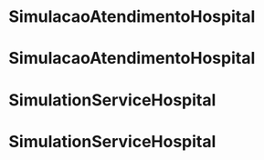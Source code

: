 # SimulacaoAtendimentoHospital
# SimulacaoAtendimentoHospital
# SimulationServiceHospital
# SimulationServiceHospital
